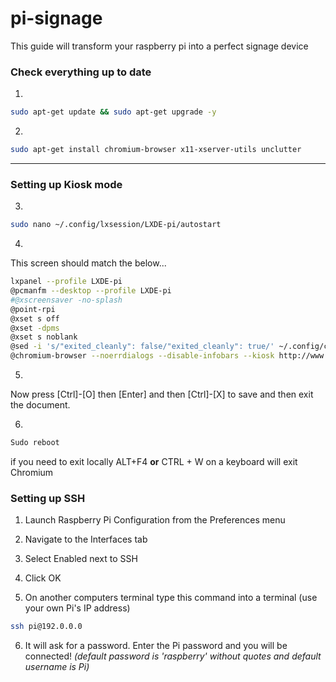 # pi-signage
This guide will transform your raspberry pi into a perfect signage device

### Check everything up to date

1. 
```bash
sudo apt-get update && sudo apt-get upgrade -y
```
2. 
```bash
sudo apt-get install chromium-browser x11-xserver-utils unclutter
```


----------------------------------------------------------------------------------------------

### Setting up Kiosk mode

3.
```bash
sudo nano ~/.config/lxsession/LXDE-pi/autostart
```

4. 
This screen should match the below...
```bash
lxpanel --profile LXDE-pi
@pcmanfm --desktop --profile LXDE-pi
#@xscreensaver -no-splash
@point-rpi
@xset s off
@xset -dpms
@xset s noblank
@sed -i 's/"exited_cleanly": false/"exited_cleanly": true/' ~/.config/chromium-browser/Default/Preferences
@chromium-browser --noerrdialogs --disable-infobars --kiosk http://www.whateverwebsitey.com --incognito
```
5. 
Now press [Ctrl]-[O] then [Enter] and then [Ctrl]-[X] to save and then exit the document.

6. 
```bash
Sudo reboot
```
if you need to exit locally ALT+F4 **or** CTRL + W on a keyboard will exit Chromium



### Setting up SSH

1. Launch Raspberry Pi Configuration from the Preferences menu

2. Navigate to the Interfaces tab

3. Select Enabled next to SSH

4. Click OK

5. On another computers terminal type this command into a terminal (use your own Pi's IP address)
```bash
ssh pi@192.0.0.0
```
6. It will ask for a password. Enter the Pi password and you will be connected!
*(default password is 'raspberry' without quotes and default username is Pi)*
